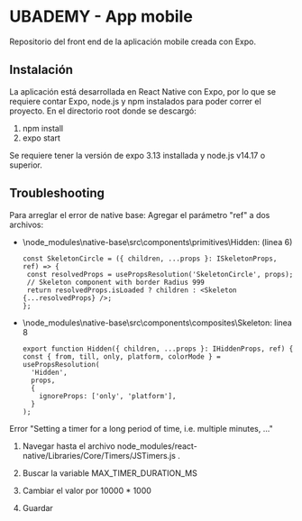 # UBADEMY - App mobile
Repositorio del front end de la aplicación mobile creada con Expo.

## Instalación
La aplicación está desarrollada en React Native con Expo, por lo que se requiere contar Expo, node.js y npm instalados para poder correr el proyecto.
En el directorio root donde se descargó:
1. npm install
2. expo start

Se requiere tener la versión de expo 3.13 installada y node.js v14.17 o superior.

## Troubleshooting

Para arreglar el error de native base:
Agregar el parámetro "ref" a dos archivos:
- \node_modules\native-base\src\components\primitives\Hidden: (linea 6)
   ``` 
   const SkeletonCircle = ({ children, ...props }: ISkeletonProps, ref) => {
    const resolvedProps = usePropsResolution('SkeletonCircle', props);
    // Skeleton component with border Radius 999
    return resolvedProps.isLoaded ? children : <Skeleton {...resolvedProps} />;
  };
  ```
- \node_modules\native-base\src\components\composites\Skeleton: linea 8
  ```
  export function Hidden({ children, ...props }: IHiddenProps, ref) {
  const { from, till, only, platform, colorMode } = usePropsResolution(
    'Hidden',
    props,
    {
      ignoreProps: ['only', 'platform'],
    }
  );
  ```
Error "Setting a timer for a long period of time, i.e. multiple minutes, ..."
1. Navegar hasta el archivo node_modules/react-native/Libraries/Core/Timers/JSTimers.js .

2. Buscar la variable MAX_TIMER_DURATION_MS

3. Cambiar el valor por 10000 * 1000

4. Guardar
